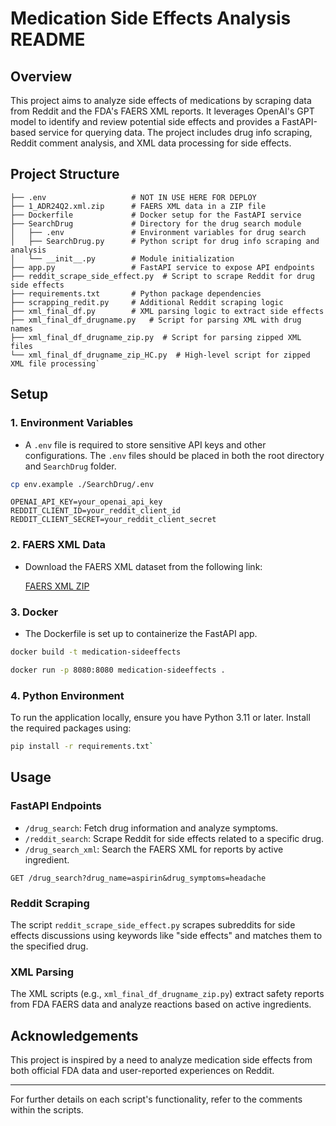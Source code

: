 
# Medication Side Effects Analysis README

## Overview

This project aims to analyze side effects of medications by scraping data from Reddit and the FDA's FAERS XML reports. It leverages OpenAI's GPT model to identify and review potential side effects and provides a FastAPI-based service for querying data. The project includes drug info scraping, Reddit comment analysis, and XML data processing for side effects.

## Project Structure
```
├── .env                   # NOT IN USE HERE FOR DEPLOY 
├── 1_ADR24Q2.xml.zip      # FAERS XML data in a ZIP file
├── Dockerfile             # Docker setup for the FastAPI service
├── SearchDrug             # Directory for the drug search module
│   ├── .env               # Environment variables for drug search
│   ├── SearchDrug.py      # Python script for drug info scraping and analysis
│   └── __init__.py        # Module initialization
├── app.py                 # FastAPI service to expose API endpoints
├── reddit_scrape_side_effect.py  # Script to scrape Reddit for drug side effects
├── requirements.txt       # Python package dependencies
├── scrapping_redit.py     # Additional Reddit scraping logic
├── xml_final_df.py        # XML parsing logic to extract side effects
├── xml_final_df_drugname.py   # Script for parsing XML with drug names
├── xml_final_df_drugname_zip.py  # Script for parsing zipped XML files
└── xml_final_df_drugname_zip_HC.py  # High-level script for zipped XML file processing` 
```
## Setup

### 1. Environment Variables

-   A `.env` file is required to store sensitive API keys and other configurations. The `.env` files should be placed in both the root directory and `SearchDrug` folder.

```sh
cp env.example ./SearchDrug/.env
```
```
OPENAI_API_KEY=your_openai_api_key
REDDIT_CLIENT_ID=your_reddit_client_id
REDDIT_CLIENT_SECRET=your_reddit_client_secret
```


### 2. FAERS XML Data

-   Download the FAERS XML dataset from the following link:
    
    [FAERS XML ZIP](https://raw.githubusercontent.com/meghakalia/medication_sideeffects_hack/main/1_ADR24Q2.xml.zip)
    

### 3. Docker

-   The Dockerfile is set up to containerize the FastAPI app.

```sh
docker build -t medication-sideeffects 
```
```sh
docker run -p 8080:8080 medication-sideeffects .
```

### 4. Python Environment

To run the application locally, ensure you have Python 3.11 or later. Install the required packages using:
```sh
pip install -r requirements.txt` 
```
## Usage

### FastAPI Endpoints

-   `/drug_search`: Fetch drug information and analyze symptoms.
-   `/reddit_search`: Scrape Reddit for side effects related to a specific drug.
-   `/drug_search_xml`: Search the FAERS XML for reports by active ingredient.


`GET /drug_search?drug_name=aspirin&drug_symptoms=headache` 

### Reddit Scraping

The script `reddit_scrape_side_effect.py` scrapes subreddits for side effects discussions using keywords like "side effects" and matches them to the specified drug.

### XML Parsing

The XML scripts (e.g., `xml_final_df_drugname_zip.py`) extract safety reports from FDA FAERS data and analyze reactions based on active ingredients.

## Acknowledgements

This project is inspired by a need to analyze medication side effects from both official FDA data and user-reported experiences on Reddit.

----------

For further details on each script's functionality, refer to the comments within the scripts.
